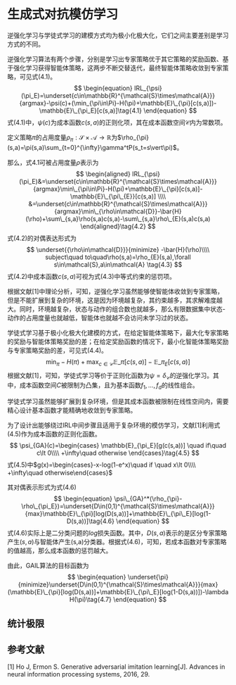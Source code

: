 # 生成式对抗模仿学习

逆强化学习与学徒式学习的建模方式均为极小化极大化，它们之间主要差别是学习方式的不同。

逆强化学习算法有两个步骤，分别是学习出专家策略优于其它策略的奖励函数、基于强化学习获得智能体策略，这两步不断交替迭代，最终智能体策略收敛到专家策略，可见式(4.1)。
$$
\begin{equation}
IRL_{\psi}(\pi_E)=\underset{c\in\mathbb{R}^{\mathcal{S}\times\mathcal{A}}}{argmax}-\psi(c)+(\min_{\pi\in\Pi}-H(\pi)+\mathbb{E}\_{\pi}[c(s,a)])-\mathbb{E}\_{\pi_E}[c(s,a)]\tag{4.1}
\end{equation}
$$
式(4.1)中，$\psi(c)$为成本函数$c(s,a)$的正则化项，其在成本函数空间$\mathcal{C}$内为常数项。

定义策略$\pi$的占用度量$\rho_{\pi}:\mathcal{S}\times\mathcal{A}\to\mathbb{R}$为$\rho_{\pi}(s,a)=\pi(s,a)\sum_{t=0}^{\infty}\gamma^tP(s_t=s\vert\pi)$。

那么，式4.1可被占用度量$\rho$表示为
$$
\begin{aligned}
IRL_{\psi}(\pi_E)&=\underset{c\in\mathbb{R}^{\mathcal{S}\times\mathcal{A}}}{argmax}\min\_{\pi\in\Pi}-H(\pi)+\mathbb{E}\_{\pi}[c(s,a)]-\mathbb{E}\_{\pi\_{E}}[c(s,a)] \\\\
&=\underset{c\in\mathbb{R}^{\mathcal{S}\times\mathcal{A}}}{argmax}\min\_{\rho\in\mathcal{D}}-\bar{H}(\rho)+\sum\_{s,a}\rho(s,a)c(s,a)-\sum\_{s,a}\rho\_{E}(s,a)c(s,a)
\end{aligned}\tag{4.2}
$$
式(4.2)的对偶表达形式为
$$
\underset{{\rho\in\mathcal{D}}}{minimize} -\bar{H}(\rho)\\\\
subject\quad to\quad\rho(s,a)=\rho_{E}(s,a),\forall s\in\mathcal{S},a\in\mathcal{A} \tag{4.3}
$$
式(4.2)中成本函数$c(s,a)$可视为式(4.3)中等式约束的惩罚项。

根据文献[1]中理论分析，可知，逆强化学习虽然能够使智能体收敛到专家策略，但是不能扩展到复杂的环境，这是因为环境越复杂，其约束越多，其求解难度越大。同时，环境越复杂，状态与动作的组合数也就越多，那么有限数据集中状态-动作的占用度量也就越低，智能体也就越不会访问未学习过的状态。

学徒式学习基于极小化极大化建模的方式，在给定智能体策略下，最大化专家策略的奖励与智能体策略奖励的差；在给定奖励函数的情况下，最小化智能体策略奖励与专家策略奖励的差，可见式(4.4)。
$$
\begin{equation}
\min_{\pi} -H(\pi)+\max_{c\in\mathcal{C}}\mathbb{E}\_{\pi}[c(s,a)]-\mathbb{E}\_{\pi_E}[c(s,a)]\tag{4.4}
\end{equation}
$$
根据文献[1]，可知，学徒式学习等价于正则化函数为$\psi=\delta_{\mathcal{C}}$的逆强化学习。其中，成本函数空间$C$被限制为凸集，且为基本函数$f_1,\dots,f_d$的线性组合。

学徒式学习虽然能够扩展到复杂环境，但是其成本函数被限制在线性空间内，需要精心设计基本函数才能精确地收敛到专家策略。

为了设计出能够绕过IRL中间步骤且适用于复杂环境的模仿学习，文献[1]利用式(4.5)作为成本函数的正则化函数。
$$
\psi_{GA}(c)=\begin{cases}
\mathbb{E}_{\pi_E}[g(c(s,a))] \quad if\quad c\lt 0\\\\
+\infty\quad otherwise
\end{cases}\tag{4.5}
$$
式(4.5)中$g(x)=\begin{cases}-x-log(1-e^x)\quad if \quad x\lt 0\\\\ +\infty\quad otherwise\end{cases}$

其对偶表示形式为式(4.6)
$$
\begin{equation}
\psi\_{GA}^*(\rho_{\pi}-\rho\_{\pi_E})=\underset{D\in(0,1)^{\mathcal{S}\times\mathcal{A}}}{max}\mathbb{E}\_{\pi}[log(D(s,a))]+\mathbb{E}\_{\pi\_E}[log(1-D(s,a))]\tag{4.6}
\end{equation}
$$
式(4.6)实际上是二分类问题的$log$损失函数。其中，$D(s,a)$表示的是区分专家策略产生$(s,a)$与智能体产生(s,a)分类器。根据式(4.6)，可知，若成本函数对专家策略的值越高，那么成本函数的惩罚越大。

由此，GAIL算法的目标函数为
$$
\begin{equation}
\underset{\pi}{minimize}\underset{D\in(0,1)^{\mathcal{S}\times\mathcal{A}}}{max}(\mathbb{E}\_{\pi}[log(D(s,a))]+\mathbb{E}\_{\pi\_E}[log(1-D(s,a))])-\lambda H(\pi)\tag{4.7}
\end{equation}
$$


## 统计极限





## 参考文献

[1] Ho J, Ermon S. Generative adversarial imitation learning[J]. Advances in neural information processing systems, 2016, 29.
